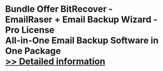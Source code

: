 # Bundle Offer BitRecover - EmailRaser + Email Backup Wizard - Pro License<br />All-in-One Email Backup Software in One Package<br />[>> Detailed information](https://secure.shareit.com/shareit/product.html?productid=300868341&affiliateid=200057808)